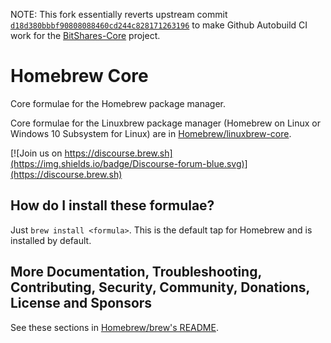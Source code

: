 NOTE: This fork essentially reverts upstream commit [`d18d380bbbf90808088460cd244c828171263196`](https://github.com/Homebrew/homebrew-core/commit/d18d380bbbf90808088460cd244c828171263196) to make Github Autobuild CI work for the [BitShares-Core](https://github.com/bitshares/bitshares-core) project.

# Homebrew Core

Core formulae for the Homebrew package manager.

Core formulae for the Linuxbrew package manager (Homebrew on Linux or Windows 10 Subsystem for Linux) are in [Homebrew/linuxbrew-core](https://github.com/Homebrew/linuxbrew-core).

[![Join us on https://discourse.brew.sh](https://img.shields.io/badge/Discourse-forum-blue.svg)](https://discourse.brew.sh)

## How do I install these formulae?

Just `brew install <formula>`. This is the default tap for Homebrew and is installed by default.

## More Documentation, Troubleshooting, Contributing, Security, Community, Donations, License and Sponsors

See these sections in [Homebrew/brew's README](https://github.com/Homebrew/brew#homebrew).
